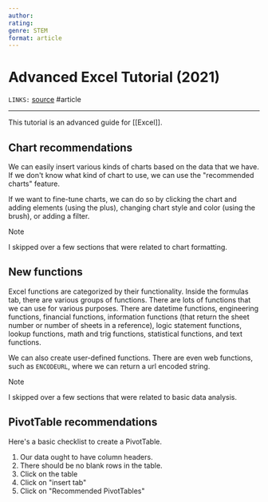 ```yaml
---
author: 
rating:
genre: STEM
format: article
---
```

# Advanced Excel Tutorial (2021)
`LINKS:` [source](https://www.tutorialspoint.com/advanced_excel/index.htm)
#article 

---
This tutorial is an advanced guide for [[Excel]]. 

## Chart recommendations
We can easily insert various kinds of charts based on the data that we have. If we don't know what kind of chart to use, we can use the "recommended charts" feature. 

If we want to fine-tune charts, we can do so by clicking the chart and adding elements (using the plus), changing chart style and color (using the brush), or adding a filter. 

> [!note]
> I skipped over a few sections that were related to chart formatting.

## New functions
Excel functions are categorized by their functionality. Inside the formulas tab, there are various groups of functions. There are lots of functions that we can use for various purposes. There are datetime functions, engineering functions, financial functions, information functions (that return the sheet number or number of sheets in a reference), logic statement functions, lookup functions, math and trig functions, statistical functions, and text functions. 

We can also create user-defined functions. There are even web functions, such as `ENCODEURL`, where we can return a url encoded string.

> [!note]
> I skipped over a few sections that were related to basic data analysis.

## PivotTable recommendations
Here's a basic checklist to create a PivotTable.
1. Our data ought to have column headers.
2. There should be no blank rows in the table.
3. Click on the table
4. Click on "insert tab"
5. Click on "Recommended PivotTables"